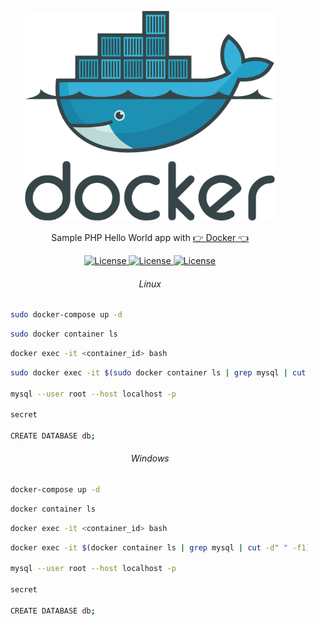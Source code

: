 <p align="center"><img src="docker.svg" width="400"></p>

<p align="center">Sample PHP Hello World app with  <a href="https://www.mysql.com/">👉 Docker 👈</a></p>

<p align="center">
    <a href="#">
        <img alt="License" src="https://img.shields.io/github/license/Whopag/DockerPHPHelloWorld">
    </a>
    <a href="#">
        <img alt="License" src="https://img.shields.io/github/languages/count/Whopag/DockerPHPHelloWorld">
    </a>
    <a href="#">
        <img alt="License" src="https://img.shields.io/github/last-commit/Whopag/DockerPHPHelloWorld">
    </a>
</p>

<h6 align="center">Linux</h6>

```bash
    sudo docker-compose up -d
```

```bash
    sudo docker container ls
```

```bash
    docker exec -it <container_id> bash
```

```bash
    sudo docker exec -it $(sudo docker container ls | grep mysql | cut -d" " -f1) bash

    mysql --user root --host localhost -p

    secret

    CREATE DATABASE db;
```

<h6 align="center">Windows</h6>

```bash
    docker-compose up -d
```

```bash
    docker container ls
```

```bash
    docker exec -it <container_id> bash
```

```bash
    docker exec -it $(docker container ls | grep mysql | cut -d" " -f1) bash

    mysql --user root --host localhost -p

    secret

    CREATE DATABASE db;
```